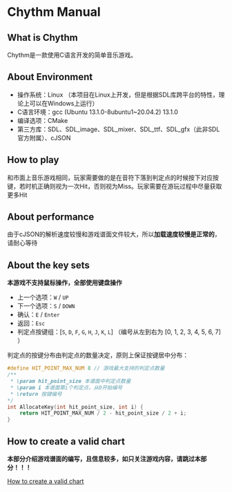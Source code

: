 # Chythm Manual

## What is Chythm

Chythm是一款使用C语言开发的简单音乐游戏。

## About Environment

- 操作系统：Linux （本项目在Linux上开发，但是根据SDL库跨平台的特性，理论上可以在Windows上运行）
- C语言环境：gcc (Ubuntu 13.1.0-8ubuntu1~20.04.2) 13.1.0
- 编译选项：CMake
- 第三方库：SDL、SDL_image、SDL_mixer、SDL_ttf、SDL_gfx（此非SDL官方附属）、cJSON

## How to play

和市面上音乐游戏相同，玩家需要做的是在音符下落到判定点的时候按下对应按键，若时机正确则视为一次Hit，否则视为Miss。玩家需要在游玩过程中尽量获取更多Hit

## About performance

由于cJSON的解析速度较慢和游戏谱面文件较大，所以**加载速度较慢是正常的**，请耐心等待

## About the key sets

**本游戏不支持鼠标操作，全部使用键盘操作**

- 上一个选项：`W` / `UP`
- 下一个选项：`S` / `DOWN`
- 确认：`E` / `Enter`
- 返回：`Esc`
- 判定点按键组：[`S`, `D`, `F`, `G`, `H`, `J`, `K`, `L`] （编号从左到右为 [0, 1, 2, 3, 4, 5, 6, 7] ）

判定点的按键分布由判定点的数量决定，原则上保证按键居中分布：

```C
#define HIT_POINT_MAX_NUM 8 // 游戏最大支持的判定点数量
/**
 * \param hit_point_size 本谱面中判定点数量
 * \param i 本谱面第i个判定点，从0开始编号
 * \return 按键编号
*/
int AllocateKey(int hit_point_size, int i) {
    return HIT_POINT_MAX_NUM / 2 - hit_point_size / 2 + i;
}
```

## How to create a valid chart

**本部分介绍游戏谱面的编写，且信息较多，如只关注游戏内容，请跳过本部分！！！**

[How to create a valid chart](./How_to_make_a_chart.md)